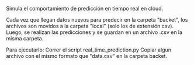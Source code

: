 Simula el comportamiento de predicción en tiempo real en cloud.

Cada vez que llegan datos nuevos para predecir en la carpeta "backet", los archivos son movidos a la carpeta "local" (solo los de extensión csv). Luego, se realizan las predicciones y se guardan en un archivo .csv en la misma carpeta.

Para ejecutarlo:
	Correr el script real_time_prediction.py
	Copiar algun archivo con el mismo formato que "data.csv" en la carpeta backet.

